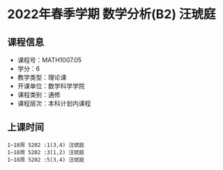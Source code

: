 # 2022年春季学期 数学分析(B2) 汪琥庭






## 课程信息

- 课程号：MATH1007.05
- 学分：6
- 教学类型：理论课
- 开课单位：数学科学学院
- 课程类别：通修
- 课程层次：本科计划内课程

## 上课时间

```
1~18周 5202 :1(3,4) 汪琥庭
1~18周 5202 :3(1,2) 汪琥庭
1~18周 5202 :5(3,4) 汪琥庭
```

